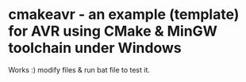 # cmakeavr - an example (template) for AVR using CMake & MinGW toolchain under Windows
Works :) modify files & run bat file to test it. 


